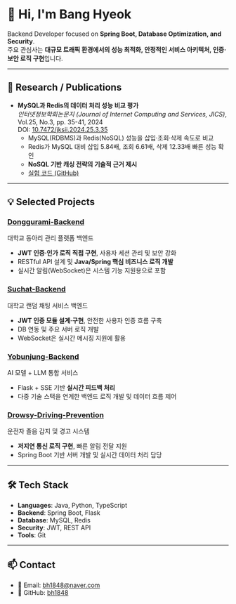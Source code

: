 # 👋 Hi, I'm Bang Hyeok
Backend Developer focused on **Spring Boot, Database Optimization, and Security**.  
주요 관심사는 **대규모 트래픽 환경에서의 성능 최적화, 안정적인 서비스 아키텍처, 인증·보안 로직 구현**입니다.

---

## 📖 Research / Publications
- **MySQL과 Redis의 데이터 처리 성능 비교 평가**  
  *인터넷정보학회논문지 (Journal of Internet Computing and Services, JICS)*, Vol.25, No.3, pp. 35-41, 2024  
  DOI: [10.7472/jksii.2024.25.3.35](https://doi.org/10.7472/jksii.2024.25.3.35)  
  - MySQL(RDBMS)과 Redis(NoSQL) 성능을 삽입·조회·삭제 속도로 비교  
  - Redis가 MySQL 대비 삽입 5.84배, 조회 6.61배, 삭제 12.33배 빠른 성능 확인  
  - **NoSQL 기반 캐싱 전략의 기술적 근거 제시**  
  - [실험 코드 (GitHub)](https://github.com/bh1848/MySQL-Redis-Performance-Comparison)

---

## 💡 Selected Projects

### [Donggurami-Backend](https://github.com/bh1848/donggurami-backend)
대학교 동아리 관리 플랫폼 백엔드  
- **JWT 인증·인가 로직 직접 구현**, 사용자 세션 관리 및 보안 강화  
- RESTful API 설계 및 **Java/Spring 핵심 비즈니스 로직 개발**  
- 실시간 알림(WebSocket)은 시스템 기능 지원용으로 포함

### [Suchat-Backend](https://github.com/bh1848/suchat-backend)
대학교 랜덤 채팅 서비스 백엔드  
- **JWT 인증 모듈 설계·구현**, 안전한 사용자 인증 흐름 구축  
- DB 연동 및 주요 서버 로직 개발  
- WebSocket은 실시간 메시징 지원에 활용

### [Yobunjung-Backend](https://github.com/bh1848/yobunjung-backend)
AI 모델 + LLM 통합 서비스  
- Flask + SSE 기반 **실시간 피드백 처리**  
- 다중 기술 스택을 연계한 백엔드 로직 개발 및 데이터 흐름 제어

### [Drowsy-Driving-Prevention](https://github.com/bh1848/drowsy-driving-prevention)
운전자 졸음 감지 및 경고 시스템  
- **저지연 통신 로직 구현**, 빠른 알림 전달 지원  
- Spring Boot 기반 서버 개발 및 실시간 데이터 처리 담당

---

## 🛠 Tech Stack
- **Languages**: Java, Python, TypeScript  
- **Backend**: Spring Boot, Flask  
- **Database**: MySQL, Redis  
- **Security**: JWT, REST API  
- **Tools**: Git

---

## 📫 Contact
- 📧 Email: bh1848@naver.com  
- 🐙 GitHub: [bh1848](https://github.com/bh1848)

